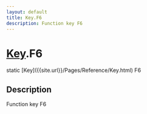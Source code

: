 ```yaml
---
layout: default
title: Key.F6
description: Function key F6
---
```

# [Key]({{site.url}}/Pages/Reference/Key.html).F6

<div class='signature' markdown='1'>
static [Key]({{site.url}}/Pages/Reference/Key.html) F6
</div>

## Description
Function key F6


